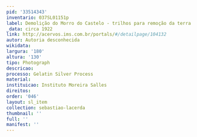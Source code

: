 ```yaml
---
pid: '33514343'
inventario: 037SL01151p
label: Demolição do Morro do Castelo - trilhos para remoção da terra
_data: circa 1922
link: http://acervos.ims.com.br/portals/#/detailpage/104132
autor: Autoria desconhecida
wikidata: 
largura: '180'
altura: '130'
tipo: Photograph
descricao: 
processo: Gelatin Silver Process
material: 
instituicao: Instituto Moreira Salles
direitos: 
order: '046'
layout: sl_item
collection: sebastiao-lacerda
thumbnail: ''
full: ''
manifest: ''
---
```


